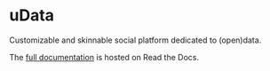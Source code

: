 uData
=====

Customizable and skinnable social platform dedicated to (open)data.

The [full documentation](http://udata.readthedocs.org/) is hosted on Read the Docs.
